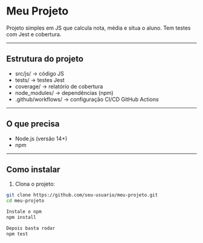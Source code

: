 # Meu Projeto

Projeto simples em JS que calcula nota, média e situa o aluno. Tem testes com Jest e cobertura.

---

## Estrutura do projeto

- src/js/ → código JS
- tests/ → testes Jest
- coverage/ → relatório de cobertura
- node_modules/ → dependências (npm)
- .github/workflows/ → configuração CI/CD GitHub Actions

---

## O que precisa

- Node.js (versão 14+)
- npm

---

## Como instalar

1. Clona o projeto:

```bash
git clone https://github.com/seu-usuario/meu-projeto.git
cd meu-projeto

Instale o npm
npm install

Depois basta rodar
npm test
